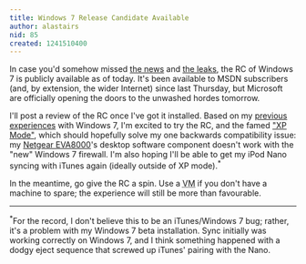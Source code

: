 ```yaml
---
title: Windows 7 Release Candidate Available
author: alastairs
nid: 85
created: 1241510400
---
```

In case you'd somehow missed <a href="http://www.theregister.co.uk/2009/04/26/windows_7_release_candidate/" title="Microsoft names Windows 7 RC1 dates">the news</a> and <a href="http://www.theregister.co.uk/2009/04/20/windows_7_release_candidate_5_may/" title="Windows 7 Release Candiate coming 5 May">the leaks</a>, the RC of Windows 7 is publicly available as of today.  It's been available to MSDN subscribers (and, by extension, the wider Internet) since last Thursday, but Microsoft are officially opening the doors to the unwashed hordes tomorrow.
<!--break-->
I'll post a review of the RC once I've got it installed.  Based on my <a href="http://www.codebork.com/science-and-technology/2009/02/24/windows-7.html" title="Windows 7">previous</a> <a href="http://www.codebork.com/science-and-technology/2009/03/21/windows-7-aero-snap.html" title="Windows 7 Aero Snap">experiences</a> with Windows 7, I'm excited to try the RC, and the famed <a href="http://community.winsupersite.com/blogs/paul/archive/2009/04/24/secret-no-more-revealing-virtual-windows-xp-for-windows-7.aspx">"XP Mode"</a>, which should hopefully solve my one backwards compatibility issue: my <a href="http://www.netgear.com/Products/Entertainment/DigitalMediaPlayers/EVA8000.aspx" title="Netgear EVA8000">Netgear EVA8000</a>'s desktop software component doesn't work with the "new" Windows 7 firewall.  I'm also hoping I'll be able to get my iPod Nano syncing with iTunes again (ideally outside of XP mode).<sup>*</sup>

In the meantime, go give the RC a spin.  Use a <abbr title="Virtual Machine">VM</abbr> if you don't have a machine to spare; the experience will still be more than favourable.  

<hr>
<sup>*</sup>For the record, I don't believe this to be an iTunes/Windows 7 bug; rather, it's a problem with my Windows 7 beta installation.  Sync initially was working correctly on Windows 7, and I think something happened with a dodgy eject sequence that screwed up iTunes' pairing with the Nano.
